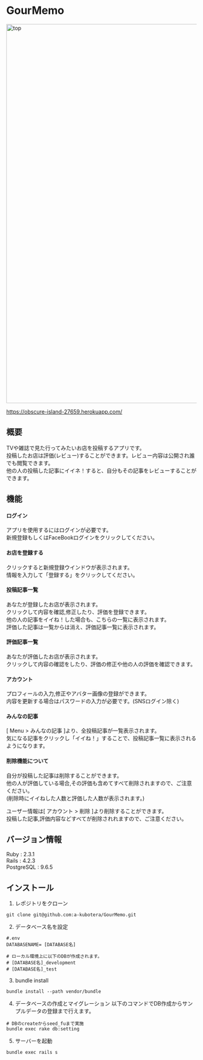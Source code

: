 # GourMemo
<img width="1003" alt="top" src="https://user-images.githubusercontent.com/26320577/41501318-251b12b0-71dd-11e8-92de-d51cfe77266b.png">

https://obscure-island-27659.herokuapp.com/

## 概要
TVや雑誌で見た行ってみたいお店を投稿するアプリです。  
投稿したお店は評価(レビュー)することができます。レビュー内容は公開され誰でも閲覧できます。  
他の人の投稿した記事にイイネ！すると、自分もその記事をレビューすることができます。  

## 機能

#### ログイン
アプリを使用するにはログインが必要です。  
新規登録もしくはFaceBookログインをクリックしてください。  

#### お店を登録する
クリックすると新規登録ウインドウが表示されます。  
情報を入力して「登録する」をクリックしてください。  

#### 投稿記事一覧
あなたが登録したお店が表示されます。  
クリックして内容を確認,修正したり、評価を登録できます。  
他の人の記事をイイね！した場合も、こちらの一覧に表示されます。  
評価した記事は一覧からは消え、評価記事一覧に表示されます。  

#### 評価記事一覧
あなたが評価したお店が表示されます。  
クリックして内容の確認をしたり、評価の修正や他の人の評価を確認できます。  

#### アカウント
プロフィールの入力,修正やアバター画像の登録ができます。  
内容を更新する場合はパスワードの入力が必要です。(SNSログイン除く)  

#### みんなの記事
[ Menu > みんなの記事 ]より、全投稿記事が一覧表示されます。  
気になる記事をクリックし「イイね！」することで、投稿記事一覧に表示されるようになります。  

#### 削除機能について
自分が投稿した記事は削除することができます。  
他の人が評価している場合,その評価も含めてすべて削除されますので、ご注意ください。  
(削除時にイイねした人数と評価した人数が表示されます。)  
  
ユーザー情報は[ アカウント > 削除 ]より削除することができます。  
投稿した記事,評価内容などすべてが削除されれますので、ご注意ください。  

## バージョン情報
Ruby : 2.3.1  
Rails : 4.2.3  
PostgreSQL : 9.6.5  

## インストール
1. レポジトリをクローン
```
git clone git@github.com:a-kubotera/GourMemo.git
```

2. データベース名を設定
```
#.env
DATABASENAME= [DATABASE名]

# ローカル環境上に以下のDBが作成されます。  
# [DATABASE名]_development  
# [DATABASE名]_test  
```

3. bundle install
```
bundle install --path vendor/bundle
```

4. データベースの作成とマイグレーション
以下のコマンドでDB作成からサンプルデータの登録まで行えます。

```
# DBのcreateからseed_fuまで実施
bundle exec rake db:setting
```

5. サーバーを起動
```
bundle exec rails s
```
